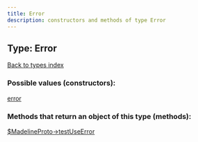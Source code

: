 ```yaml
---
title: Error
description: constructors and methods of type Error
---
```

## Type: Error  
[Back to types index](index.md)



### Possible values (constructors):

[error](../constructors/error.md)  



### Methods that return an object of this type (methods):

[$MadelineProto->testUseError](../methods/testUseError.md)  




